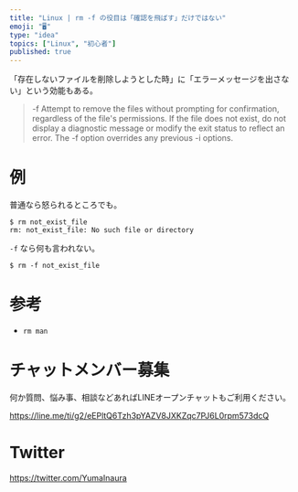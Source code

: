 ```yaml
---
title: "Linux | rm -f の役目は「確認を飛ばす」だけではない"
emoji: "🖥"
type: "idea"
topics: ["Linux", "初心者"]
published: true
---
```


「存在しないファイルを削除しようとした時」に「エラーメッセージを出さない」という効能もある。

>-f
>Attempt to remove the files without prompting for confirmation, regardless of the file's permissions. 
>If the file does not exist, do not display a diagnostic message or modify the exit status to reflect an error. 
>The -f option overrides any previous -i options.

# 例

普通なら怒られるところでも。

```
$ rm not_exist_file
rm: not_exist_file: No such file or directory
```

`-f` なら何も言われない。

```
$ rm -f not_exist_file
```

# 参考

- `rm man`








<!-- Update From Qiita API -->

# チャットメンバー募集


何か質問、悩み事、相談などあればLINEオープンチャットもご利用ください。

https://line.me/ti/g2/eEPltQ6Tzh3pYAZV8JXKZqc7PJ6L0rpm573dcQ





# Twitter


https://twitter.com/YumaInaura


<!-- Update From Qiita API -->


